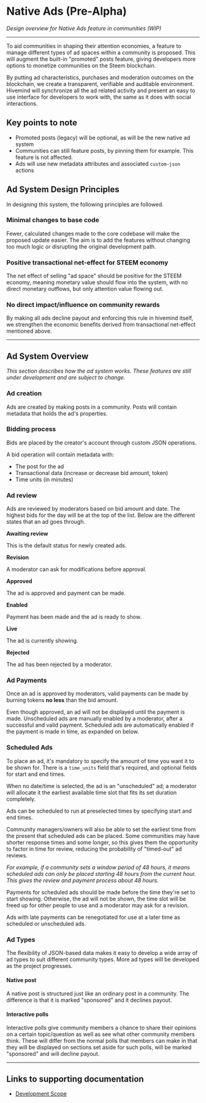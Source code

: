 # Native Ads (Pre-Alpha)

*Design overview for Native Ads feature in communities (WIP)*

---

To aid communities in shaping their attention economies, a feature to manage different types of ad spaces within a community is proposed. This will augment the built-in "promoted" posts feature, giving developers more options to monetize communities on the Steem blockchain.

By putting ad characteristics, purchases and moderation outcomes on the blockchain, we create a transparent, verifiable and auditable environment. Hivemind will synchronize all the ad related activity and present an easy to use interface for developers to work with, the same as it does with social interactions.

## Key points to note

- Promoted posts (legacy) will be optional, as will be the new native ad system
- Communities can still feature posts, by pinning them for example. This feature is not affected.
- Ads will use new metadata attributes and associated `custom-json` actions

## Ad System Design Principles

In designing this system, the following principles are followed.

### Minimal changes to base code

Fewer, calculated changes made to the core codebase will make the proposed update easier. The aim is to add the features without changing too much logic or disrupting the original development path.

### Positive transactional net-effect for STEEM economy

The net effect of selling "ad space" should be positive for the STEEM economy, meaning monetary value should flow into the system, with no direct monetary outflows, but only attention value flowing out.

### No direct impact/influence on community rewards

By making all ads decline payout and enforcing this rule in hivemind itself, we strengthen the economic benefits derived from transactional net-effect mentioned above.

---

## Ad System Overview

*This section describes how the ad system works. These features are still under development and are subject to change.*

### Ad creation

Ads are created by making posts in a community. Posts will contain metadata that holds the ad's properties.

### Bidding process

Bids are placed by the creator's account through custom JSON operations.

A bid operation will contain metadata with:

- The post for the ad
- Transactional data (increase or decrease bid amount, token)
- Time units (in minutes)

### Ad review

Ads are reviewed by moderators based on bid amount and date. The highest bids for the day will be at the top of the list. Below are the different states that an ad goes through.

**Awaiting review**

This is the default status for newly created ads.

**Revision**

A moderator can ask for modifications before approval.

**Approved**

The ad is approved and payment can be made.

**Enabled**

Payment has been made and the ad is ready to show.

**Live**

The ad is currently showing.

**Rejected**

The ad has been rejected by a moderator.

### Ad Payments

Once an ad is approved by moderators, valid payments can be made by burning tokens **no less** than the bid amount.

Even though approved, an ad will not be displayed until the payment is made. Unscheduled ads are manually enabled by a moderator, after a successful and valid payment. Scheduled ads are automatically enabled if the payment is made in time, as expanded on below.

### Scheduled Ads

To place an ad, it's mandatory to specify the amount of time you want it to be shown for. There is a `time_units` field that's required, and optional fields for start and end times.

When no date/time is selected, the ad is an "unscheduled" ad;  a moderator will allocate it the earliest available time slot that fits its set duration completely.

Ads can be scheduled to run at preselected times by specifying start and end times.

Community managers/owners will also be able to set the earliest time from the present that scheduled ads can be placed. Some communities may have shorter response times and some longer, so this gives them the opportunity to factor in time for review, reducing the probability of "timed-out" ad reviews.

*For example, if a community sets a window period of 48 hours, it means scheduled ads can only be placed starting 48 hours from the current hour. This gives the review and payment process about 48 hours.*

Payments for scheduled ads should be made before the time they're set to start showing. Otherwise, the ad will not be shown, the time slot will be freed up for other people to use and a moderator may ask for a revision.

Ads with late payments can be renegotiated for use at a later time as scheduled or unscheduled ads.


### Ad Types

The flexibility of JSON-based data makes it easy to develop a wide array of ad types to suit different community types. More ad types will be developed as the project progresses.

#### Native post

A native post is structured just like an ordinary post in a community. The difference is that it is marked "sponsored" and it declines payout.

#### Interactive polls

Interactive polls give community members a chance to share their opinions on a certain topic/question as well as see what other community members think. These will differ from the normal polls that members can make in that they will be displayed on sections set aside for such polls, will be marked "sponsored" and will decline payout.


---

## Links to supporting documentation

- [Development Scope](https://github.com/imwatsi/hivemind/blob/master/docs/native_ads/dev_scope.md)
